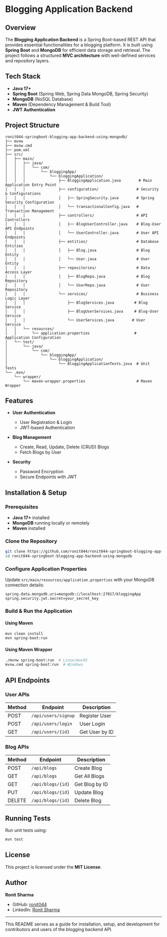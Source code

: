 # Blogging Application Backend

## Overview
The **Blogging Application Backend** is a Spring Boot-based REST API that provides essential functionalities for a blogging platform. It is built using **Spring Boot** and **MongoDB** for efficient data storage and retrieval. The project follows a structured **MVC architecture** with well-defined services and repository layers.

## Tech Stack
- **Java 17+**
- **Spring Boot** (Spring Web, Spring Data MongoDB, Spring Security)
- **MongoDB** (NoSQL Database)
- **Maven** (Dependency Management & Build Tool)
- **JWT Authentication**

## Project Structure
```
ronit044-springboot-blogging-app-backend-using-mongodb/
├── mvnw
├── mvnw.cmd
├── pom.xml
├── src/
│   ├── main/
│   │   ├── java/
│   │   │   └── com/
│   │   │       └── bloggingApp/
│   │   │           └── bloggingApplication/
│   │   │               ├── BloggingApplication.java        # Main Application Entry Point
│   │   │               ├── configuration/                 # Security & Configurations
│   │   │               │   ├── SpringSecurity.java        # Spring Security Configuration
│   │   │               │   └── transactionalConfig.java   # Transaction Management
│   │   │               ├── controllers/                   # API Controllers
│   │   │               │   ├── BlogUserController.java    # Blog-User API Endpoints
│   │   │               │   └── UserController.java        # User API Endpoints
│   │   │               ├── entities/                      # Database Entities
│   │   │               │   ├── Blog.java                  # Blog Entity
│   │   │               │   └── User.java                  # User Entity
│   │   │               ├── repositories/                  # Data Access Layer
│   │   │               │   ├── BlogRepo.java              # Blog Repository
│   │   │               │   └── UserRepo.java              # User Repository
│   │   │               └── services/                      # Business Logic Layer
│   │   │                   ├── BlogServices.java         # Blog Service
│   │   │                   ├── BlogUserServices.java     # Blog-User Service
│   │   │                   └── UserServices.java        # User Service
│   │   └── resources/
│   │       └── application.properties                    # Application Configuration
│   └── test/
│       └── java/
│           └── com/
│               └── bloggingApp/
│                   └── bloggingApplication/
│                       └── BloggingApplicationTests.java  # Unit Tests
└── .mvn/
    └── wrapper/
        └── maven-wrapper.properties                       # Maven Wrapper
```

## Features
- **User Authentication**
  - User Registration & Login
  - JWT-based Authentication
  
- **Blog Management**
  - Create, Read, Update, Delete (CRUD) Blogs
  - Fetch Blogs by User

- **Security**
  - Password Encryption
  - Secure Endpoints with JWT

## Installation & Setup
### Prerequisites
- **Java 17+** installed
- **MongoDB** running locally or remotely
- **Maven** installed

### Clone the Repository
```sh
git clone https://github.com/ronit044/ronit044-springboot-blogging-app-backend-using-mongodb.git
cd ronit044-springboot-blogging-app-backend-using-mongodb
```

### Configure Application Properties
Update `src/main/resources/application.properties` with your MongoDB connection details:
```properties
spring.data.mongodb.uri=mongodb://localhost:27017/bloggingApp
spring.security.jwt.secret=your_secret_key
```

### Build & Run the Application
#### Using Maven
```sh
mvn clean install
mvn spring-boot:run
```
#### Using Maven Wrapper
```sh
./mvnw spring-boot:run  # Linux/macOS
mvnw.cmd spring-boot:run  # Windows
```

## API Endpoints
### User APIs
| Method | Endpoint           | Description         |
|--------|-------------------|---------------------|
| POST   | `/api/users/signup` | Register User      |
| POST   | `/api/users/login`  | User Login        |
| GET    | `/api/users/{id}`   | Get User by ID    |

### Blog APIs
| Method | Endpoint            | Description         |
|--------|--------------------|---------------------|
| POST   | `/api/blogs`        | Create Blog        |
| GET    | `/api/blogs`        | Get All Blogs     |
| GET    | `/api/blogs/{id}`   | Get Blog by ID    |
| PUT    | `/api/blogs/{id}`   | Update Blog       |
| DELETE | `/api/blogs/{id}`   | Delete Blog       |

## Running Tests
Run unit tests using:
```sh
mvn test
```

## License
This project is licensed under the **MIT License**.

## Author
**Ronit Sharma**
- GitHub: [ronit044](https://github.com/ronit044)
- LinkedIn: [Ronit Sharma](https://www.linkedin.com/in/ronit-sharma)

---
This README serves as a guide for installation, setup, and development for contributors and users of the blogging backend API.
